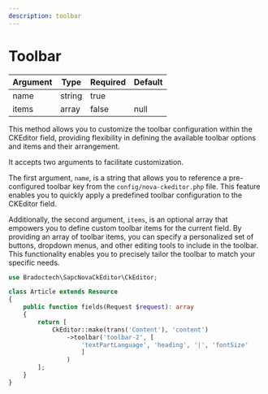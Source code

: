```yaml
---
description: toolbar
---
```


# Toolbar

<table><thead><tr><th>Argument</th><th>Type</th><th data-type="checkbox">Required</th><th>Default</th></tr></thead><tbody><tr><td>name</td><td>string</td><td>true</td><td></td></tr><tr><td>items</td><td>array</td><td>false</td><td>null</td></tr></tbody></table>

This method allows you to customize the toolbar configuration within the CKEditor field, providing flexibility in defining the available toolbar options and items and their arrangement.

It accepts two arguments to facilitate customization.

The first argument, `name`, is a string that allows you to reference a pre-configured toolbar key from the `config/nova-ckeditor.php` file. This feature enables you to quickly apply a predefined toolbar configuration to the CKEditor field.

Additionally, the second argument, `items`, is an optional array that empowers you to define custom toolbar items for the current field. By providing an array of toolbar items, you can specify a personalized set of buttons, dropdown menus, and other editing tools to include in the toolbar. This functionality enables you to precisely tailor the toolbar to match your specific needs.



```php
use Bradoctech\SapcNovaCkEditor\CkEditor;

class Article extends Resource
{
    public function fields(Request $request): array
    {
        return [
            CkEditor::make(trans('Content'), 'content')
                ->toolbar('toolbar-2', [
                    'textPartLanguage', 'heading', '|', 'fontSize'
                    ]
                )
        ];
    }
}
```

